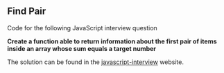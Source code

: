 ## Find Pair 

Code for the following JavaScript interview question 

**Create a function able to return information about the first pair of items inside an array whose sum equals a target number**

The solution can be found in the [javascript-interview](https://www.javascript-interview.com/find-pair) website.